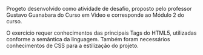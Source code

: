 Progeto desenvolvido como atividade de desafio, proposto pelo professor Gustavo Guanabara do Curso em Video e corresponde ao Módulo 2 do curso.

O exercício requer conhecimentos das principais Tags do HTML5, utilizadas conforme a semântica da linguagem. Também foram necessários conhecimentos de CSS para a estilização do projeto.
